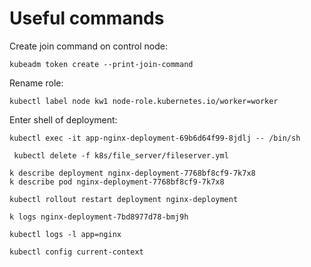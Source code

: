# Useful commands

Create join command on control node:
```
kubeadm token create --print-join-command
```

Rename role:
```
kubectl label node kw1 node-role.kubernetes.io/worker=worker
```

Enter shell of deployment:
```
kubectl exec -it app-nginx-deployment-69b6d64f99-8jdlj -- /bin/sh
```

```
 kubectl delete -f k8s/file_server/fileserver.yml
```

```
k describe deployment nginx-deployment-7768bf8cf9-7k7x8
k describe pod nginx-deployment-7768bf8cf9-7k7x8
```

```
kubectl rollout restart deployment nginx-deployment
```

```
k logs nginx-deployment-7bd8977d78-bmj9h
```

```
kubectl logs -l app=nginx
```

```
kubectl config current-context
```
